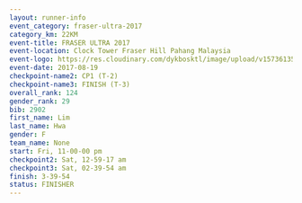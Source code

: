 ```yaml
---
layout: runner-info 
event_category: fraser-ultra-2017 
category_km: 22KM 
event-title: FRASER ULTRA 2017 
event-location: Clock Tower Fraser Hill Pahang Malaysia 
event-logo: https://res.cloudinary.com/dykbosktl/image/upload/v1573613535/Logo/logo_mfst7w.jpg 
event-date: 2017-08-19 
checkpoint-name2: CP1 (T-2) 
checkpoint-name3: FINISH (T-3) 
overall_rank: 124
gender_rank: 29
bib: 2902
first_name: Lim
last_name: Hwa
gender: F
team_name: None
start: Fri, 11-00-00 pm
checkpoint2: Sat, 12-59-17 am
checkpoint3: Sat, 02-39-54 am
finish: 3-39-54
status: FINISHER
---
```

